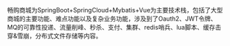 畅购商城为SpringBoot+SpringCloud+Mybatis+Vue为主要技术栈，包括了大型商城的主要功能、难点功能以及复杂业务功能，涉及到了Oauth2、JWT令牌、MQ的可靠性投递、流量削峰、秒杀、支付、集群、redis哨兵、lua脚本、缓存击穿&雪崩，分布式文件存储等内容。
